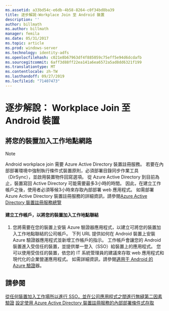 ```yaml
---
ms.assetid: a33bd54c-e6db-4b58-8264-c0f34bd8ba39
title: 逐步解說-Workplace Join 至 Android 裝置
description: ''
author: billmath
ms.author: billmath
manager: femila
ms.date: 05/31/2017
ms.topic: article
ms.prod: windows-server
ms.technology: identity-adfs
ms.openlocfilehash: c021e8b67963df4f885059c75eff5e94d6dcdafb
ms.sourcegitcommit: 6aff3d88ff22ea141a6ea6572a5ad8dd6321f199
ms.translationtype: MT
ms.contentlocale: zh-TW
ms.lasthandoff: 09/27/2019
ms.locfileid: "71407473"
---
```

# <a name="walkthrough-workplace-join-to-an-android-device"></a>逐步解說： Workplace Join 至 Android 裝置



## <a name="join-your-device-with-workplace-join"></a>將您的裝置加入工作地點網路

> [!NOTE]
> Android workplace join 需要 Azure Active Directory 裝置註冊服務。 若要在內部部署環境中強制執行條件式裝置原則，必須部署目錄同步作業工具（DirSync），並啟用裝置物件回寫選項。 從 Azure Active Directory 到目前為止，裝置寫回 Active Directory 可能需要最多3小時的時間。 因此，在建立工作帳戶之後，使用者必須等候3小時來存取內部部署 web 應用程式。 如需部署 Azure Active Directory 裝置註冊服務的詳細資訊，請參閱[Azure Active Directory 裝置註冊服務總覽](https://msdn.microsoft.com/library/azure/dn788908.aspx)

#### <a name="create-a-work-account-that-joins-your-device-with-workplace-join"></a>建立工作帳戶，以將您的裝置加入工作地點聯結

1.  您將需要在您的裝置上安裝 Azure 驗證器應用程式，以建立可將您的裝置加入工作地點聯結的公司帳戶。 下列 URL 提供如何在 Android 裝置上安裝 Azure 驗證器應用程式並新增工作帳戶的指示。 工作帳戶會讓您的 Android 裝置進入受信任的裝置，並提供單一登入（SSO）給裝置上的應用程式。 您可以使用受信任的裝置，依您的 IT 系統管理員的建議來存取 web 應用程式和現代化的企業營運應用程式。 如需詳細資訊，請參閱[適用于 Android 的 Azure 驗證](https://docs.microsoft.com/azure/multi-factor-authentication/end-user/microsoft-authenticator-app-how-to)器。

## <a name="see-also"></a>請參閱
[從任何裝置加入工作場所以進行 SSO，並在公司應用程式之間進行無縫第二因素驗證](Join-to-Workplace-from-Any-Device-for-SSO-and-Seamless-Second-Factor-Authentication-Across-Company-Applications.md)
[設定使用 Azure Active Directory 裝置註冊服務的內部部署條件式存取](https://docs.microsoft.com/azure/active-directory/active-directory-device-registration-on-premises-setup)


